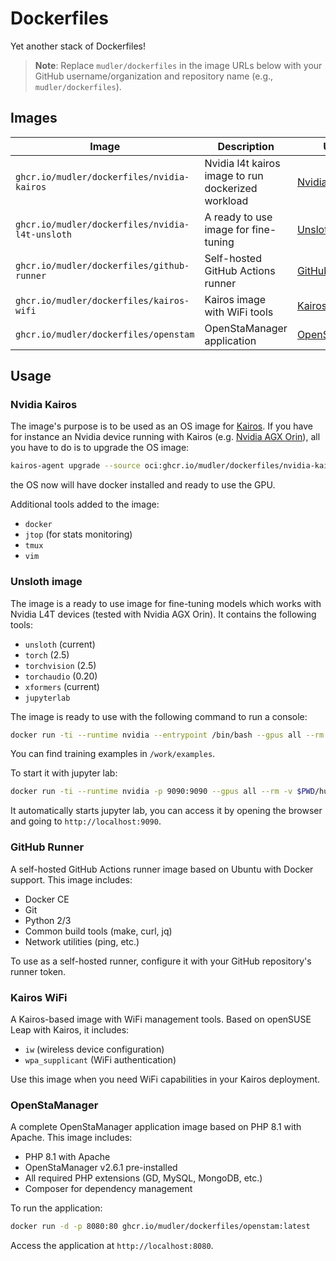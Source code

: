 # Dockerfiles

Yet another stack of Dockerfiles!

> **Note**: Replace `mudler/dockerfiles` in the image URLs below with your GitHub username/organization and repository name (e.g., `mudler/dockerfiles`).

## Images


| Image | Description | Usage |
| --- | --- | --- |
| `ghcr.io/mudler/dockerfiles/nvidia-kairos` | Nvidia l4t kairos image to run dockerized workload | [Nvidia Kairos](#nvidia-kairos) |
| `ghcr.io/mudler/dockerfiles/nvidia-l4t-unsloth` | A ready to use image for fine-tuning | [Unsloth image](#unsloth-image) |
| `ghcr.io/mudler/dockerfiles/github-runner` | Self-hosted GitHub Actions runner | [GitHub Runner](#github-runner) |
| `ghcr.io/mudler/dockerfiles/kairos-wifi` | Kairos image with WiFi tools | [Kairos WiFi](#kairos-wifi) |
| `ghcr.io/mudler/dockerfiles/openstam` | OpenStaManager application | [OpenStaManager](#openstamanager) |


## Usage

### Nvidia Kairos

The image's purpose is to be used as an OS image for [Kairos](https://kairos.io). If you have for instance an Nvidia device running with Kairos (e.g. [Nvidia AGX Orin](https://kairos.io/docs/installation/nvidia_agx_orin/)), all you have to do is to upgrade the OS image:

```bash
kairos-agent upgrade --source oci:ghcr.io/mudler/dockerfiles/nvidia-kairos:master
```

the OS now will have docker installed and ready to use the GPU.

Additional tools added to the image:

- `docker`
- `jtop` (for stats monitoring)
- `tmux`
- `vim`

### Unsloth image

The image is a ready to use image for fine-tuning models which works with Nvidia L4T devices (tested with Nvidia AGX Orin). It contains the following tools:

- `unsloth` (current)
- `torch` (2.5)
- `torchvision` (2.5)
- `torchaudio` (0.20) 
- `xformers` (current)
- `jupyterlab`

The image is ready to use with the following command to run a console:

```bash
docker run -ti --runtime nvidia --entrypoint /bin/bash --gpus all --rm -v $PWD/huggingface_cache:/root/.cache/huggingface/hub ghcr.io/mudler/dockerfiles/nvidia-l4t-unsloth:latest
```

You can find training examples in `/work/examples`.

To start it with jupyter lab:

```bash
docker run -ti --runtime nvidia -p 9090:9090 --gpus all --rm -v $PWD/huggingface_cache:/root/.cache/huggingface/hub ghcr.io/mudler/dockerfiles/nvidia-l4t-unsloth:latest
```

It automatically starts jupyter lab, you can access it by opening the browser and going to `http://localhost:9090`.

### GitHub Runner

A self-hosted GitHub Actions runner image based on Ubuntu with Docker support. This image includes:

- Docker CE
- Git
- Python 2/3
- Common build tools (make, curl, jq)
- Network utilities (ping, etc.)

To use as a self-hosted runner, configure it with your GitHub repository's runner token.

### Kairos WiFi

A Kairos-based image with WiFi management tools. Based on openSUSE Leap with Kairos, it includes:

- `iw` (wireless device configuration)
- `wpa_supplicant` (WiFi authentication)

Use this image when you need WiFi capabilities in your Kairos deployment.

### OpenStaManager

A complete OpenStaManager application image based on PHP 8.1 with Apache. This image includes:

- PHP 8.1 with Apache
- OpenStaManager v2.6.1 pre-installed
- All required PHP extensions (GD, MySQL, MongoDB, etc.)
- Composer for dependency management

To run the application:

```bash
docker run -d -p 8080:80 ghcr.io/mudler/dockerfiles/openstam:latest
```

Access the application at `http://localhost:8080`.